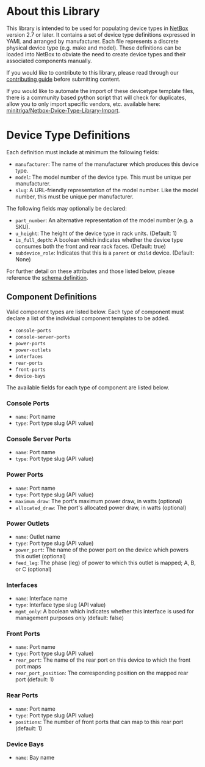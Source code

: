 # About this Library

This library is intended to be used for populating device types in [NetBox](https://github.com/netbox-community/netbox)
version 2.7 or later. It contains a set of device type definitions expressed in YAML and arranged by manufacturer. Each
file represents a discrete physical device type (e.g. make and model). These definitions can be loaded into NetBox to
obviate the need to create device types and their associated components manually.

If you would like to contribute to this library, please read through our [contributing guide](CONTRIBUTING.md) before submitting content.

If you would like to automate the import of these devicetype template files, there is a community based python script that will check for duplicates, allow you to only import specific vendors, etc. available here: [minitriga/Netbox-Dvice-Type-Library-Import](https://github.com/minitriga/Netbox-Device-Type-Library-Import).

# Device Type Definitions

Each definition must include at minimum the following fields:

* `manufacturer`: The name of the manufacturer which produces this device type.
* `model`: The model number of the device type. This must be unique per manufacturer.
* `slug`: A URL-friendly representation of the model number. Like the model number, this must be unique per
  manufacturer.

The following fields may optionally be declared:

* `part_number`: An alternative representation of the model number (e.g. a SKU).
* `u_height`: The height of the device type in rack units. (Default: 1)
* `is_full_depth`: A boolean which indicates whether the device type consumes both the front and rear rack faces.
  (Default: true)
* `subdevice_role`: Indicates that this is a `parent` or `child` device. (Default: None)

For further detail on these attributes and those listed below, please reference the
[schema definition](tests/schema.json).

## Component Definitions

Valid component types are listed below. Each type of component must declare a list of the individual component templates
to be added.

* `console-ports`
* `console-server-ports`
* `power-ports`
* `power-outlets`
* `interfaces`
* `rear-ports`
* `front-ports`
* `device-bays`

The available fields for each type of component are listed below.

### Console Ports

* `name`: Port name
* `type`: Port type slug (API value)

### Console Server Ports

* `name`: Port name
* `type`: Port type slug (API value)

### Power Ports

* `name`: Port name
* `type`: Port type slug (API value)
* `maximum_draw`: The port's maximum power draw, in watts (optional)
* `allocated_draw`: The port's allocated power draw, in watts (optional)

### Power Outlets

* `name`: Outlet name
* `type`: Port type slug (API value)
* `power_port`: The name of the power port on the device which powers this outlet (optional)
* `feed_leg`: The phase (leg) of power to which this outlet is mapped; A, B, or C (optional)

### Interfaces

* `name`: Interface name
* `type`: Interface type slug (API value)
* `mgmt_only`: A boolean which indicates whether this interface is used for management purposes only (default: false)

### Front Ports

* `name`: Port name
* `type`: Port type slug (API value)
* `rear_port`: The name of the rear port on this device to which the front port maps
* `rear_port_position`: The corresponding position on the mapped rear port (default: 1)

### Rear Ports

* `name`: Port name
* `type`: Port type slug (API value)
* `positions`: The number of front ports that can map to this rear port (default: 1)

### Device Bays

* `name`: Bay name
